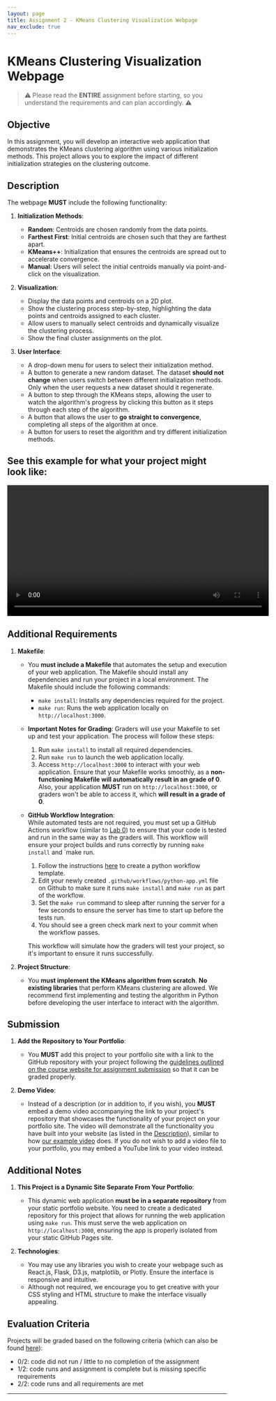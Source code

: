 ```yaml
---
layout: page  
title: Assignment 2 - KMeans Clustering Visualization Webpage  
nav_exclude: true
---
```


# KMeans Clustering Visualization Webpage

>⚠️
>Please read the **ENTIRE** assignment before starting, so you understand the requirements and can plan accordingly.
>⚠️

## Objective

In this assignment, you will develop an interactive web application that demonstrates the KMeans clustering algorithm using various initialization methods. This project allows you to explore the impact of different initialization strategies on the clustering outcome.

## Description

The webpage **MUST** include the following functionality:

1. **Initialization Methods**:
   - **Random**: Centroids are chosen randomly from the data points.
   - **Farthest First**: Initial centroids are chosen such that they are farthest apart.
   - **KMeans++**: Initialization that ensures the centroids are spread out to accelerate convergence.
   - **Manual**: Users will select the initial centroids manually via point-and-click on the visualization.

2. **Visualization**:
   - Display the data points and centroids on a 2D plot.
   - Show the clustering process step-by-step, highlighting the data points and centroids assigned to each cluster.
   - Allow users to manually select centroids and dynamically visualize the clustering process.
   - Show the final cluster assignments on the plot.

3. **User Interface**:
   - A drop-down menu for users to select their initialization method.
   - A button to generate a new random dataset. The dataset **should not change** when users switch between different initialization methods. Only when the user requests a new dataset should it regenerate.
   - A button to step through the KMeans steps, allowing the user to watch the algorithm's progress by clicking this button as it steps through each step of the algorithm.
   - A button that allows the user to **go straight to convergence**, completing all steps of the algorithm at once.
   - A button for users to reset the algorithm and try different initialization methods.

## See this example for what your project might look like:

<video width="600" controls>
  <source src="./../../assets/videos/assignment2_demo_video.mov" type="video/mp4">
  Your browser does not support the video tag.
</video>

## Additional Requirements

1. **Makefile**:
   - You **must include a Makefile** that automates the setup and execution of your web application. The Makefile should install any dependencies and run your project in a local environment. The Makefile should include the following commands:
     - `make install`: Installs any dependencies required for the project.
     - `make run`: Runs the web application locally on `http://localhost:3000`.
   
   - **Important Notes for Grading**:
     Graders will use your Makefile to set up and test your application. The process will follow these steps:
     1. Run `make install` to install all required dependencies.
     2. Run `make run` to launch the web application locally.
     3. Access `http://localhost:3000` to interact with your web application.
     Ensure that your Makefile works smoothly, as a **non-functioning Makefile will automatically result in an grade of 0**. Also, your application **MUST** run on `http://localhost:3000`, or graders won't be able to access it, which **will result in a grade of 0**.
   
   - **GitHub Workflow Integration**:  
     While automated tests are not required, you must set up a GitHub Actions workflow (similar to [Lab 0](https://github.com/Chris210634/CS506-Lab0)) to ensure that your code is tested and run in the same way as the graders will. This workflow will ensure your project builds and runs correctly by running `make install` and `make run.

     1. Follow the instructions [here](https://docs.github.com/en/actions/use-cases-and-examples/building-and-testing/building-and-testing-python#using-a-python-workflow-template) to create a python workflow template.
     2. Edit your newly created `.github/workflows/python-app.yml` file on Github to make sure it runs `make install` and `make run` as part of the workflow.
     3. Set the `make run` command to sleep after running the server for a few seconds to ensure the server has time to start up before the tests run.
     4. You should see a green check mark next to your commit when the workflow passes.

     This workflow will simulate how the graders will test your project, so it's important to ensure it runs successfully.

2. **Project Structure**:
   - You **must implement the KMeans algorithm from scratch**. **No existing libraries** that perform KMeans clustering are allowed. We recommend first implementing and testing the algorithm in Python before developing the user interface to interact with the algorithm.

## Submission

1. **Add the Repository to Your Portfolio**:
   - You **MUST** add this project to your portfolio site with a link to the GitHub repository with your project following the [guidelines outlined on the course website for assignment submission](https://gallettilance.github.io/assignment/#assignments) so that it can be graded properly.

2. **Demo Video**:
   - Instead of a description (or in addition to, if you wish), you **MUST** embed a demo video accompanying the link to your project's repository that showcases the functionality of your project on your portfolio site. The video will demonstrate all the functionality you have built into your website (as listed in the [Description](#description)), similar to how [our example video](#see-this-example-for-what-your-project-might-look-like) does. If you do not wish to add a video file to your portfolio, you may embed a YouTube link to your video instead.

## Additional Notes

1. **This Project is a Dynamic Site Separate From Your Portfolio**:
   - This dynamic web application **must be in a separate repository** from your static portfolio website. You need to create a dedicated repository for this project that allows for running the web application using `make run`. This must serve the web application on `http://localhost:3000`, ensuring the app is properly isolated from your static GitHub Pages site.

2. **Technologies**:
   - You may use any libraries you wish to create your webpage such as React.js, Flask, D3.js, matplotlib, or Plotly. Ensure the interface is responsive and intuitive.
   - Although not required, we encourage you to get creative with your CSS styling and HTML structure to make the interface visually appealing.

## Evaluation Criteria

Projects will be graded based on the following criteria (which can also be found [here](https://gallettilance.github.io/assignment/#assignments)):
   - 0/2: code did not run / little to no completion of the assignment
   - 1/2: code runs and assignment is complete but is missing specific requirements
   - 2/2: code runs and all requirements are met

---